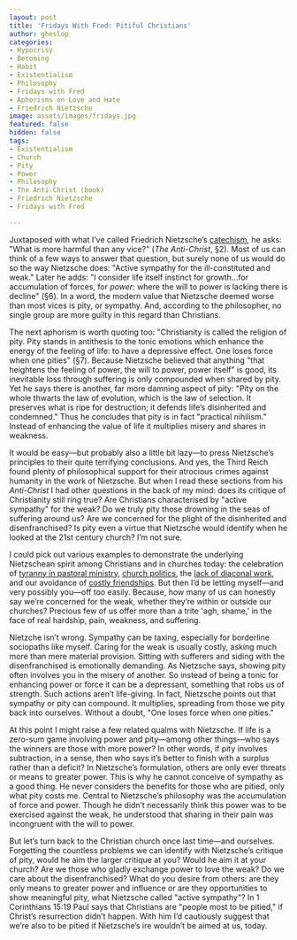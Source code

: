 ```yaml
---
layout: post
title: 'Fridays With Fred: Pitiful Christians'
author: gheslop
categories:
- Hypocrisy
- Becoming
- Habit
- Existentialism
- Philosophy
- Fridays with Fred
- Aphorisms on Love and Hate
- Friedrich Nietzsche
image: assets/images/fridays.jpg
featured: false
hidden: false
tags:
- Existentialism
- Church
- Pity
- Power
- Philosophy
- The Anti-Christ (book)
- Friedrich Nietzsche
- Fridays with Fred

---
```

Juxtaposed with what I’ve called Friedrich Nietzsche’s [catechism](https://rekindle.co.za/content/2021-05-28-fridays-with-fred-perspectivism "The Anti-Christ (book)"), he asks: "What is more harmful than any vice?" (_The Anti-Christ_, §2). Most of us can think of a few ways to answer that question, but surely none of us would do so the way Nietzsche does: "Active sympathy for the ill-constituted and weak." Later he adds: "I consider life itself instinct for growth…for accumulation of forces, for _power:_ where the will to power is lacking there is decline" (§6). In a word, the modern value that Nietzsche deemed worse than most vices is pity, or sympathy. And, according to the philosopher, no single group are more guilty in this regard than Christians.

The next aphorism is worth quoting too: "Christianity is called the religion of pity. Pity stands in antithesis to the tonic emotions which enhance the energy of the feeling of life: to have a depressive effect. One loses force when one pities" (§7). Because Nietzsche believed that anything "that heightens the feeling of power, the will to power, power itself" is good, its inevitable loss through suffering is only compounded when shared by pity. Yet he says there is another, far more damning aspect of pity: "Pity on the whole thwarts the law of evolution, which is the law of selection. It preserves what is ripe for destruction; it defends life’s disinherited and condemned." Thus he concludes that pity is in fact "practical nihilism." Instead of enhancing the value of life it multiplies misery and shares in weakness.

It would be easy—but probably also a little bit lazy—to press Nietzsche’s principles to their quite terrifying conclusions. And yes, the Third Reich found plenty of philosophical support for their atrocious crimes against humanity in the work of Nietzsche. But when I read these sections from his _Anti-Christ_ I had other questions in the back of my mind: does its critique of Christianity still ring true? Are Christians characterised by "active sympathy" for the weak? Do we truly pity those drowning in the seas of suffering around us? Are we concerned for the plight of the disinherited and disenfranchised? Is pity even a virtue that Nietzsche would identify when he looked at the 21st century church? I’m not sure.

I could pick out various examples to demonstrate the underlying Nietzschean spirit among Christians and in churches today: the celebration of [tyranny in pastoral ministry](https://rekindle.co.za/content/2022-05-05-the-celebration-of-tyranny-in-pastoral-ministry "Tyrant or Pastor?"), [church politics](https://rekindle.co.za/content/2019-11-28-kings-and-christian-leadership-church-politics "1 Kings and Church Politics"), the [lack of diaconal work](https://rekindle.co.za/content/2022-07-21-deacons-diaconate-diaconal-ministry "Where are the Deacons?"), and our avoidance of [costly friendships](https://rekindle.co.za/content/2021-08-11-costly-friendship "Should Friendship be Costly?"). But then I’d be letting myself—and very possibly you—off too easily. Because, how many of us can honestly say we’re concerned for the weak, whether they’re within or outside our churches? Precious few of us offer more than a trite 'agh, shame,' in the face of real hardship, pain, weakness, and suffering.

Nietzche isn’t wrong. Sympathy can be taxing, especially for borderline sociopaths like myself. Caring for the weak is usually costly, asking much more than mere material provision. Sitting with sufferers and siding with the disenfranchised is emotionally demanding. As Nietzsche says, showing pity often involves you in the misery of another. So instead of being a tonic for enhancing power or force it can be a depressant, something that robs us of strength. Such actions aren’t life-giving. In fact, Nietzsche points out that sympathy or pity can compound. It multiplies, spreading from those we pity back into ourselves. Without a doubt, "One loses force when one pities."

At this point I might raise a few related qualms with Nietzsche. If life is a zero-sum game involving power and pity—among other things—who says the winners are those with more power? In other words, if pity involves subtraction, in a sense, then who says it’s better to finish with a surplus rather than a deficit? In Nietzsche’s formulation, others are only ever threats or means to greater power. This is why he cannot conceive of sympathy as a good thing. He never considers the benefits for those who are pitied, only what pity costs me. Central to Nietzsche’s philosophy was the accumulation of force and power. Though he didn’t necessarily think this power was to be exercised against the weak, he understood that sharing in their pain was incongruent with the will to power.

But let’s turn back to the Christian church once last time—and ourselves. Forgetting the countless problems we can identify with Nietzsche’s critique of pity, would he aim the larger critique at you? Would he aim it at your church? Are we those who gladly exchange power to love the weak? Do we care about the disenfranchised? What do you desire from others: are they only means to greater power and influence or are they opportunities to show meaningful pity, what Nietzsche called "active sympathy"? In 1 Corinthians 15:19 Paul says that Christians are "people most to be pitied," if Christ’s resurrection didn’t happen. With him I’d cautiously suggest that we’re also to be pitied if Nietzsche’s ire wouldn’t be aimed at us, today.